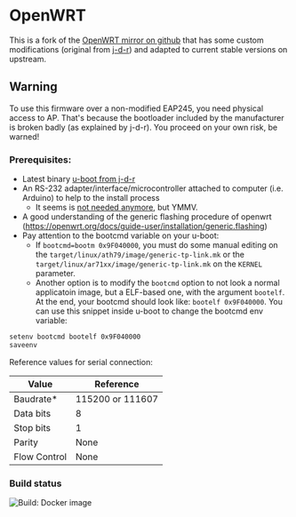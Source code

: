 # OpenWRT <!-- omit in toc -->

This is a fork of the [OpenWRT mirror on github](https://github.com/openwrt/openwrt) that has some custom modifications (original from [j-d-r](https://github.com/j-d-r/openwrt/commit/ea71fd2aca68e50fb95119d182f1f1a71783fbac)) and adapted to current stable versions on upstream. 

## Warning

To use this firmware over a non-modified EAP245, you need physical access to AP. That's because the bootloader included by the manufacturer is broken badly (as explained by j-d-r). You proceed on your own risk, be warned!

### Prerequisites:

- Latest binary [u-boot from j-d-r](https://github.com/j-d-r/u-boot-QCA956x)
- An RS-232 adapter/interface/microcontroller attached to computer (i.e. Arduino) to help to the install process
  - It seems is [not needed anymore](https://github.com/j-d-r/openwrt#das-u-boot-upgrade-no-longuer-required), but YMMV.
- A good understanding of the generic flashing procedure of openwrt (https://openwrt.org/docs/guide-user/installation/generic.flashing)
- Pay attention to the bootcmd variable on your u-boot:
  - If `bootcmd=bootm 0x9F040000`, you must do some manual editing on the `target/linux/ath79/image/generic-tp-link.mk` or the `target/linux/ar71xx/image/generic-tp-link.mk` on the `KERNEL` parameter.
  - Another option is to modify the `bootcmd` option to not look a normal applicatoin image, but a ELF-based one, with the argument `bootelf`. At the end, your bootcmd should look like: `bootelf 0x9F040000`. You can use this snippet inside u-boot to change the bootcmd env variable:
```bash
setenv bootcmd bootelf 0x9F040000
saveenv
```

Reference values for serial connection:

| Value | Reference |
| ----- | --------- |
|Baudrate* | 115200 or 111607 |
|Data bits | 8 |
|Stop bits | 1 |
|Parity | None |
|Flow Control | None |

### Build status

![Build: Docker image](https://github.com/FoxBuru/openwrt/workflows/Build%20new%20docker%20builderimage/badge.svg)
